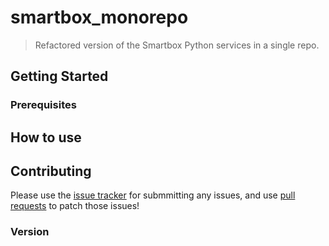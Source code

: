 # smartbox_monorepo

> Refactored version of the Smartbox Python services in a single repo.

## Getting Started

### Prerequisites

## How to use


## Contributing

Please use the [issue tracker](https://github.com/WoW-Institute-of-Systems-and-Robotics/smartbox_monorepo/issues) for submmitting any issues, and use [pull requests](https://github.com/WoW-Institute-of-Systems-and-Robotics/smartbox_monorepo/pulls/) to patch those issues!

### Version
